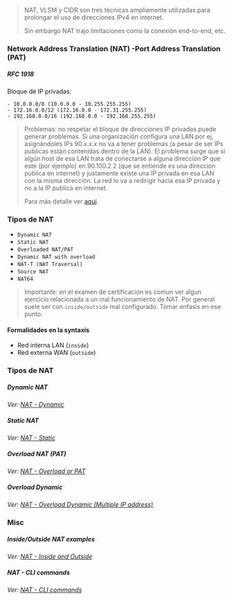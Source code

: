 > NAT, VLSM y CIDR son tres técnicas ampliamente utilizadas para prolongar el uso de direcciones IPv4 en internet.
> 
> Sin embargo NAT trajo limitaciones como la conexión end-to-end, etc.

### Network Address Translation (NAT) -Port Address Translation (PAT)

##### RFC 1918
Bloque de IP privadas:
```
- 10.0.0.0/8 (10.0.0.0 - 10.255.255.255)
- 172.16.0.0/12 (172.16.0.0 - 172.31.255.255)
- 192.168.0.0/16 (192.168.0.0 - 192.168.255.255)
```

> Problemas: no respetar el bloque de direcciones IP privadas puede generar problemas.
> Si una organización configura una LAN por ej, asignándoles IPs 90.x.x.x no va a tener problemas (a pesar de ser IPs publicas están contenidas dentro de la LAN). El problema surge que si algún host de esa LAN trata de conectarse a alguna dirección IP que este (por ejemplo) en 90.100.2.2 (que se entiende es una dirección publica en internet) y justamente existe una IP privada en esa LAN con la misma dirección. La red lo va a redirigir hacia esa IP privada y no a la IP publica en internet. 
> 
> Para más detalle ver [aqui](https://youtu.be/wwCaEkwu0y0?list=PL2A7l6PiV52esSwosIAO86zf0RGe2pjTZ).


### Tipos de NAT
- `Dynamic NAT`
- `Static NAT`
- `Overloaded NAT/PAT`
- `Dynamic NAT with overload`
- `NAT-T (NAT Traversal)`
- `Source NAT`
- `NAT64`


> Importante: en el examen de certificación es comun ver algun ejercicio relacionada a un mal funcionamiento de NAT. Por general suele ser con `inside/outside` mal configurado. Tomar enfasis en ese punto.


#### Formalidades en la syntaxis
- Red interna LAN (`inside`)
- Red externa WAN (`outside`)
### Tipos de NAT
##### Dynamic NAT
_Ver: [NAT - Dynamic](NAT%20-%20Dynamic.md)_
##### Static NAT
_Ver: [NAT - Static](NAT%20-%20Static.md)_
##### Overload NAT (PAT)
_Ver: [NAT - Overload or PAT](NAT%20-%20Overload%20or%20PAT.md)_
##### Overload Dynamic
_Ver: [NAT - Overload Dynamic (Multiple IP address)](NAT%20-%20Overload%20Dynamic%20(Multiple%20IP%20address).md)_

### Misc
##### Inside/Outside NAT examples
_Ver: [NAT - Inside and Outside](NAT%20-%20Inside%20and%20Outside.md)_
##### NAT - CLI commands
_Ver: [NAT  - CLI commands](NAT%20%20-%20CLI%20commands.md)_
